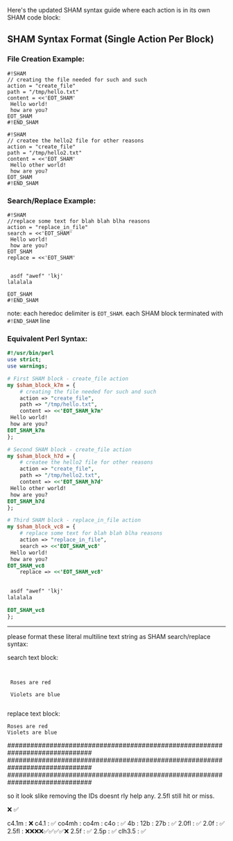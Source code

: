 Here's the updated SHAM syntax guide where each action is in its own SHAM code block:

## SHAM Syntax Format (Single Action Per Block)

### File Creation Example:

```
#!SHAM
// creating the file needed for such and such
action = "create_file"
path = "/tmp/hello.txt"
content = <<'EOT_SHAM'
 Hello world!
 how are you?
EOT_SHAM
#!END_SHAM

#!SHAM
// createe the hello2 file for other reasons
action = "create_file"
path = "/tmp/hello2.txt"
content = <<'EOT_SHAM'
 Hello other world!
 how are you?
EOT_SHAM
#!END_SHAM
```

### Search/Replace Example:

```
#!SHAM
//replace some text for blah blah blha reasons
action = "replace_in_file"
search = <<'EOT_SHAM'
 Hello world!
 how are you?
EOT_SHAM
replace = <<'EOT_SHAM'

   
 asdf "awef" 'lkj'
lalalala 

EOT_SHAM
#!END_SHAM
```

note: each heredoc delimiter is `EOT_SHAM`.  each SHAM block terminated with `#!END_SHAM` line


### Equivalent Perl Syntax:

```perl
#!/usr/bin/perl
use strict;
use warnings;

# First SHAM block - create_file action
my $sham_block_k7m = {
    # creating the file needed for such and such
    action => "create_file",
    path => "/tmp/hello.txt",
    content => <<'EOT_SHAM_k7m'
 Hello world!
 how are you?
EOT_SHAM_k7m
};

# Second SHAM block - create_file action
my $sham_block_h7d = {
    # createe the hello2 file for other reasons
    action => "create_file",
    path => "/tmp/hello2.txt",
    content => <<'EOT_SHAM_h7d'
 Hello other world!
 how are you?
EOT_SHAM_h7d
};

# Third SHAM block - replace_in_file action
my $sham_block_vc8 = {
    # replace some text for blah blah blha reasons
    action => "replace_in_file",
    search => <<'EOT_SHAM_vc8'
 Hello world!
 how are you?
EOT_SHAM_vc8
    replace => <<'EOT_SHAM_vc8'

   
 asdf "awef" 'lkj'
lalalala 

EOT_SHAM_vc8
};
```

---
 
please format these literal multiline text string as SHAM search/replace syntax:

search text block:

```

  
 Roses are red

 Violets are blue  
  
```

replace text block:


```
Roses are red
Violets are blue  
```


##############################################################################
##############################################################################
##############################################################################

so it look slike removing the IDs doesnt rly help any.  2.5fl still hit or miss.  


❌
✅

c4.1m  : ❌
c4.1   : ✅
co4mh  : 
co4m   : 
c4o    : ✅
4b     : 
12b    : 
27b    : ✅
2.0fl  : ✅
2.0f   : ✅
2.5fl  : ❌❌❌❌✅✅✅✅❌
2.5f   : ✅
2.5p   : ✅ 
clh3.5 : ✅